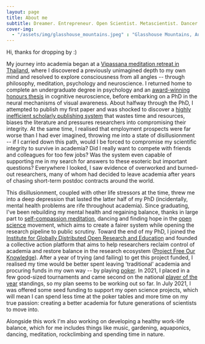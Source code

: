 ```yaml
---
layout: page
title: About me
subtitle: Dreamer. Entrepreneur. Open Scientist. Metascientist. Dancer.
cover-img:
  - "/assets/img/glasshouse_mountains.jpeg" : "Glasshouse Mountains, Australia (2020)"
---
```


Hi, thanks for dropping by :)

My journey into academia began at a [Vipassana meditation retreat in Thailand](https://www.suanmokkh-idh.org/), where I discovered a previously unimagined depth to my own mind and resolved to explore consciousness from all angles -- through philosophy, meditation, psychology and neuroscience. I returned home to complete an undergraduate degree in psychology and an [award-winning honours thesis](https://coopersmout.com/awards/) in cognitive neuroscience, before embarking on a PhD in the neural mechanisms of visual awareness. About halfway through the PhD, I attempted to publish my first paper and was shocked to discover a [highly inefficient scholarly publishing system](https://aeon.co/ideas/scholarly-publishing-is-broken-heres-how-to-fix-it) that wastes time and resources, biases the literature and pressures researchers into compromising their integrity. At the same time, I realised that employment prospects were far worse than I had ever imagined, throwing me into a state of disillusionment -- if I carried down this path, would I be forced to compromise my scientific integrity to survive in academia? Did I really want to compete with friends and colleagues for too few jobs? Was the system even capable of supporting me in my search for answers to these esoteric but important questions? Everywhere I looked, I saw evidence of overworked and burned-out researchers, many of whom had decided to leave academia after years of chasing short-term postdoc contracts around the world.

This disillusionment, coupled with other life stressors at the time, threw me into a deep depression that lasted the latter half of my PhD (incidentally, mental health problems are rife throughout academia). Since graduating, I've been rebuilding my mental health and regaining balance, thanks in large part to [self-compassion meditation](https://self-compassion.org/category/exercises/#exercises), dancing and finding hope in the [open science](/openscience) movement, which aims to create a fairer system while opening the research pipeline to public scrutiny. Toward the end of my PhD, I joined the [Institute for Globally Distributed Open Research and Education](https://igdore.org/) and founded a collective action platform that aims to help researchers reclaim control of academia and restore balance in the research ecosystem ([Project Free Our Knowledge](https://freeourknowledge.org/)). After a year of trying (and failing) to get this project funded, I realised my time would be better spent leaving 'traditional' academia and procuring funds in my own way -- by playing [poker](/poker). In 2021, I placed in a few good-sized tournaments and came second on the national [player of the year](https://australianpokertour.com.au/index.php/player-of-the-year-update/) standings, so my plan seems to be working out so far. In July 2021, I was offered some seed funding to support my open science projects, which will mean I can spend less time at the poker tables and more time on my true passion: creating a better academia for future generations of scientists to move into.

Alongside this work I'm also working on developing a healthy work-life balance, which for me includes things like music, gardening, aquaponics, dancing, meditation, rockclimbing and spending time in nature.

